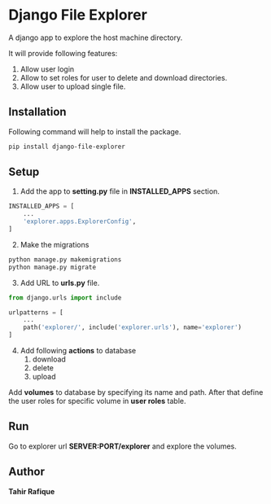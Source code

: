 # Django File Explorer

A django app to explore the host machine directory. 

It will provide following features:

1. Allow user login
2. Allow to set roles for user to delete and download directories.
3. Allow user to upload single file.

## Installation

Following command will help to install the package.

```bash
pip install django-file-explorer
```

## Setup

1. Add the app to **setting.py** file in **INSTALLED_APPS** section.

```python
INSTALLED_APPS = [
    ...
    'explorer.apps.ExplorerConfig',
]
```

2. Make the migrations

```bash
python manage.py makemigrations
python manage.py migrate
```

3. Add URL to **urls.py** file.

```python
from django.urls import include

urlpatterns = [
    ...
    path('explorer/', include('explorer.urls'), name='explorer')
]
```

4. Add following **actions** to database
   1. download
   2. delete
   3. upload

Add **volumes** to database by specifying its name and path. After that define the user roles for specific volume in **user roles** table.

## Run

Go to explorer url **SERVER:PORT/explorer** and explore the volumes.

## Author

**Tahir Rafique**
